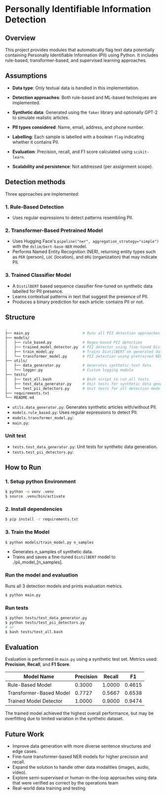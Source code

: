 # Personally Identifiable Information Detection

## Overview
This project provides modules that automatically flag text data potentially containing Personally Identifiable Information (PII) using Python. It includes rule-based, transformer-based, and supervised learning approaches.

## Assumptions

- **Data type**: Only textual data is handled in this implementation.

- **Detection approaches**: Both rule-based and ML-based techniques are implemented.

- **Synthetic data**: Generated using the `faker` library and optionally GPT-2 to simulate realistic articles.

- **PII types considered**: Name, email, address, and phone number.

- **Labelling**: Each sample is labelled with a boolean `flag` indicating whether it contains PII.

- **Evaluation**: Precision, recall, and F1 score calculated using `scikit-learn`.

- **Scalability and persistence**: Not addressed (per assignment scope).


## Detection methods

Three approaches are implemented:

### 1. Rule-Based Detection

- Uses regular expressions to detect patterns resembling PII.

### 2. Transformer-Based Pretrained Model

- Uses Hugging Face's `pipeline("ner", aggregation_strategy="simple")` with the `dslim/bert-base-NER` model.
- Performs Named Entity Recognition (NER), returning entity types such as `PER` (person), `LOC` (location), and `ORG` (organization) that may indicate PII.

### 3. Trained Classifier Model

- A `DistilBERT` based sequence classifier fine-tuned on synthetic data labelled for PII presence.
- Learns contextual patterns in text that suggest the presence of PII.
- Produces a binary prediction for each article: contains PII or not.

## Structure

```bash
.
├── main.py                        # Runs all PII detection approaches and evaluates them
├── models/
│   ├── rule_based.py              # Regex-based PII detection
│   ├── trained_model_detector.py  # PII detector using fine-tuned DistilBERT
│   ├── train_model.py             # Trains DistilBERT on generated data
│   └── transformer_model.py       # PII detection using pretrained NER model
├── utils/
│   ├── data_generator.py          # Generates synthetic text data
│   └── logger.py                  # Custom logging module
├── tests/
│   ├── test_all.bash              # Bash script to run all tests
│   ├── test_data_generator.py     # Unit tests for synthetic data generation
│   └── test_pii_detectors.py      # Unit tests for all detection models
├── requirements.txt
└── README.md
```



- `utils.data_generator.py`: Generates synthetic articles with/without PII.
- `models.rule_based.py`: Uses regular expressions to detect PII.
- `models.transformer_model.py`: 
- `main.py`: 

### Unit test

- `tests.test_data_generator.py`: Unit tests for synthetic data generation.
- `tests.test_pii_detectors.py`: 

## How to Run
### 1. Setup python Environment

```bash
$ python -m venv .venv
$ source .venv/bin/activate
```

### 2. Install dependencies

```bash
$ pip install -r requirements.txt
```
### 3. Train the Model
```bash
$ python models/train_model.py n_samples
```
- Generates n_samples of synthetic data.
- Trains and saves a fine-tuned `DistilBERT` model to ./pii_model_[n_samples].

### Run the model and evaluation

Runs all 3 detection models and prints evaluation metrics.

```bash
$ python main.py
```
### Run tests

```bash
$ python tests/test_data_generator.py
$ python tests/test_pii_detectors.py
# or
$ bash tests/test_all.bash
```

## Evaluation
Evaluation is performed in `main.py` using a synthetic test set. Metrics used: **Precision**, **Recall**, and **F1 Score**.

| Model Name              | Precision | Recall | F1     |
| ----------------------- | --------- | ------ | ------ |
| Rule-Based Model        | 0.3000    | 1.0000 | 0.4615 |
| Transformer-Based Model | 0.7727    | 0.5667 | 0.6538 |
| Trained Model Detector  | 1.0000    | 0.9000 | 0.9474 |

The trained model achieved the highest overall performance, but may be overfitting due to limited variation in the synthetic dataset.

## Future Work

- Improve data generation with more diverse sentence structures and edge cases.
- Fine-tune transformer-based NER models for higher precision and recall.
- Expand the solution to handle other data modalities (images, audio, video).
- Explore semi-supervised or human-in-the-loop approaches using data that were verified as correct by the operations team
- Real-world data training and testing
